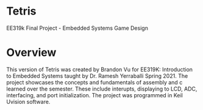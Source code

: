 # Tetris
EE319k Final Project - Embedded Systems Game Design


# Overview
This version of Tetris was created by Brandon Vu for EE319K: Introduction to Embedded Systems taught by Dr. Ramesh Yerraballi Spring 2021. The project showcases the concepts and fundamentals of assembly and c learned over the semester. These include interupts, displaying to LCD, ADC, interfacing, and port initialization. The project was programmed in Keil Uvision software.

